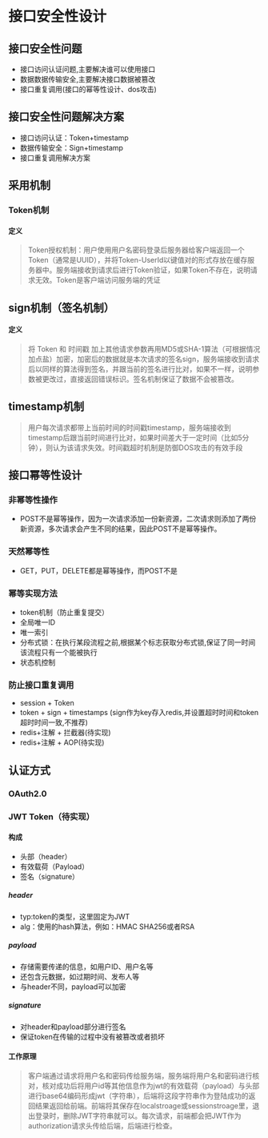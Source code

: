 # 接口安全性设计

## 接口安全性问题

- 接口访问认证问题,主要解决谁可以使用接口
- 数据数据传输安全,主要解决接口数据被篡改
- 接口重复调用(接口的幂等性设计、dos攻击)

## 接口安全性问题解决方案

- 接口访问认证：Token+timestamp
- 数据传输安全：Sign+timestamp
- 接口重复调用解决方案

## 采用机制

### Token机制

#### 定义

> Token授权机制：用户使用用户名密码登录后服务器给客户端返回一个Token（通常是UUID），并将Token-UserId以键值对的形式存放在缓存服务器中。服务端接收到请求后进行Token验证，如果Token不存在，说明请求无效。Token是客户端访问服务端的凭证

## sign机制（签名机制）

#### 定义

> 将 Token 和 时间戳 加上其他请求参数再用MD5或SHA-1算法（可根据情况加点盐）加密，加密后的数据就是本次请求的签名sign，服务端接收到请求后以同样的算法得到签名，并跟当前的签名进行比对，如果不一样，说明参数被更改过，直接返回错误标识。签名机制保证了数据不会被篡改。

## timestamp机制

> 用户每次请求都带上当前时间的时间戳timestamp，服务端接收到timestamp后跟当前时间进行比对，如果时间差大于一定时间（比如5分钟），则认为该请求失效。时间戳超时机制是防御DOS攻击的有效手段

## 接口幂等性设计

### 非幂等性操作

- POST不是幂等操作，因为一次请求添加一份新资源，二次请求则添加了两份新资源，多次请求会产生不同的结果，因此POST不是幂等操作。

### 天然幂等性

- GET，PUT，DELETE都是幂等操作，而POST不是

### 幂等实现方法

- token机制（防止重复提交）
- 全局唯一ID
- 唯一索引
- 分布式锁：在执行某段流程之前,根据某个标志获取分布式锁,保证了同一时间该流程只有一个能被执行
- 状态机控制

### 防止接口重复调用

- session + Token
- token + sign + timestamps (sign作为key存入redis,并设置超时时间和token超时时间一致,不推荐)
- redis+注解 + 拦截器(待实现)
- redis+注解 + AOP(待实现)

## 认证方式

### OAuth2.0

### JWT Token（待实现）

#### 构成

- 头部（header）
- 有效载荷（Payload）
- 签名（signature）

##### header

- typ:token的类型，这里固定为JWT
- alg：使用的hash算法，例如：HMAC SHA256或者RSA

##### payload

- 存储需要传递的信息，如用户ID、用户名等
- 还包含元数据，如过期时间、发布人等
- 与header不同，payload可以加密

##### signature

- 对header和payload部分进行签名
- 保证token在传输的过程中没有被篡改或者损坏

#### 工作原理

>客户端通过请求将用户名和密码传给服务端，服务端将用户名和密码进行核对，核对成功后将用户id等其他信息作为jwt的有效载荷（payload）与头部进行base64编码形成jwt（字符串），后端将这段字符串作为登陆成功的返回结果返回给前端。前端将其保存在localstroage或sessionstroage里，退出登录时，删除JWT字符串就可以。每次请求，前端都会把JWT作为authorization请求头传给后端，后端进行检查。

